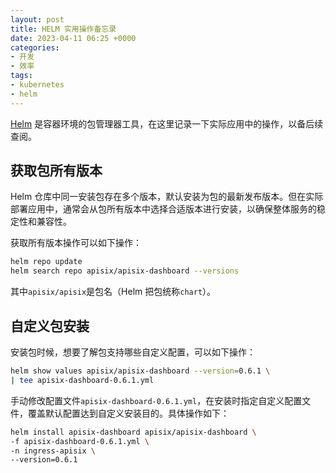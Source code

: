 ```yaml
---
layout: post
title: HELM 实用操作备忘录
date: 2023-04-11 06:25 +0000
categories:
- 开发
- 效率
tags:
- kubernetes
- helm
---
```


[Helm](https://helm.sh/) 是容器环境的包管理器工具，在这里记录一下实际应用中的操作，以备后续查阅。

## 获取包所有版本
Helm 仓库中同一安装包存在多个版本，默认安装为包的最新发布版本。但在实际部署应用中，通常会从包所有版本中选择合适版本进行安装，以确保整体服务的稳定性和兼容性。

获取所有版本操作可以如下操作：
```bash
helm repo update
helm search repo apisix/apisix-dashboard --versions
```
其中`apisix/apisix`是包名（Helm 把包统称`chart`）。

## 自定义包安装
安装包时候，想要了解包支持哪些自定义配置，可以如下操作：
```bash
helm show values apisix/apisix-dashboard --version=0.6.1 \
| tee apisix-dashboard-0.6.1.yml
```
手动修改配置文件`apisix-dashboard-0.6.1.yml`，在安装时指定自定义配置文件，覆盖默认配置达到自定义安装目的。具体操作如下：
```bash
helm install apisix-dashboard apisix/apisix-dashboard \
-f apisix-dashboard-0.6.1.yml \
-n ingress-apisix \
--version=0.6.1
```
